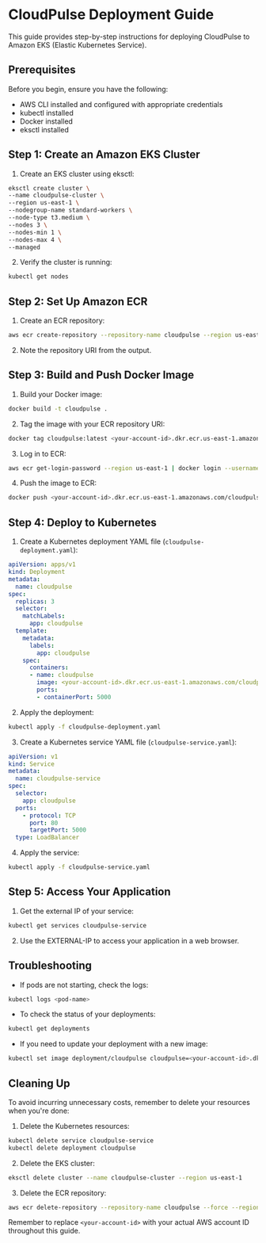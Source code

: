 # CloudPulse Deployment Guide

This guide provides step-by-step instructions for deploying CloudPulse to Amazon EKS (Elastic Kubernetes Service).

## Prerequisites

Before you begin, ensure you have the following:

- AWS CLI installed and configured with appropriate credentials
- kubectl installed
- Docker installed
- eksctl installed

## Step 1: Create an Amazon EKS Cluster

1. Create an EKS cluster using eksctl:

```bash
eksctl create cluster \
--name cloudpulse-cluster \
--region us-east-1 \
--nodegroup-name standard-workers \
--node-type t3.medium \
--nodes 3 \
--nodes-min 1 \
--nodes-max 4 \
--managed
```

2. Verify the cluster is running:

```bash
kubectl get nodes
```

## Step 2: Set Up Amazon ECR

1. Create an ECR repository:

```bash
aws ecr create-repository --repository-name cloudpulse --region us-east-1
```

2. Note the repository URI from the output.

## Step 3: Build and Push Docker Image

1. Build your Docker image:

```bash
docker build -t cloudpulse .
```

2. Tag the image with your ECR repository URI:

```bash
docker tag cloudpulse:latest <your-account-id>.dkr.ecr.us-east-1.amazonaws.com/cloudpulse:latest
```

3. Log in to ECR:

```bash
aws ecr get-login-password --region us-east-1 | docker login --username AWS --password-stdin <your-account-id>.dkr.ecr.us-east-1.amazonaws.com
```

4. Push the image to ECR:

```bash
docker push <your-account-id>.dkr.ecr.us-east-1.amazonaws.com/cloudpulse:latest
```

## Step 4: Deploy to Kubernetes

1. Create a Kubernetes deployment YAML file (`cloudpulse-deployment.yaml`):

```yaml
apiVersion: apps/v1
kind: Deployment
metadata:
  name: cloudpulse
spec:
  replicas: 3
  selector:
    matchLabels:
      app: cloudpulse
  template:
    metadata:
      labels:
        app: cloudpulse
    spec:
      containers:
      - name: cloudpulse
        image: <your-account-id>.dkr.ecr.us-east-1.amazonaws.com/cloudpulse:latest
        ports:
        - containerPort: 5000
```

2. Apply the deployment:

```bash
kubectl apply -f cloudpulse-deployment.yaml
```

3. Create a Kubernetes service YAML file (`cloudpulse-service.yaml`):

```yaml
apiVersion: v1
kind: Service
metadata:
  name: cloudpulse-service
spec:
  selector:
    app: cloudpulse
  ports:
    - protocol: TCP
      port: 80
      targetPort: 5000
  type: LoadBalancer
```

4. Apply the service:

```bash
kubectl apply -f cloudpulse-service.yaml
```

## Step 5: Access Your Application

1. Get the external IP of your service:

```bash
kubectl get services cloudpulse-service
```

2. Use the EXTERNAL-IP to access your application in a web browser.

## Troubleshooting

- If pods are not starting, check the logs:

```bash
kubectl logs <pod-name>
```

- To check the status of your deployments:

```bash
kubectl get deployments
```

- If you need to update your deployment with a new image:

```bash
kubectl set image deployment/cloudpulse cloudpulse=<your-account-id>.dkr.ecr.us-east-1.amazonaws.com/cloudpulse:new-tag
```

## Cleaning Up

To avoid incurring unnecessary costs, remember to delete your resources when you're done:

1. Delete the Kubernetes resources:

```bash
kubectl delete service cloudpulse-service
kubectl delete deployment cloudpulse
```

2. Delete the EKS cluster:

```bash
eksctl delete cluster --name cloudpulse-cluster --region us-east-1
```

3. Delete the ECR repository:

```bash
aws ecr delete-repository --repository-name cloudpulse --force --region us-east-1
```

Remember to replace `<your-account-id>` with your actual AWS account ID throughout this guide.
